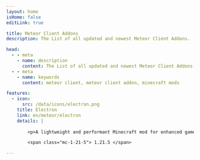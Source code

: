 ```yaml
---
layout: home
isHome: false
editLink: true

title: Meteor Client Addons
description: The List of all updated and newest Meteor Client Addons.

head:
  - - meta
    - name: description
      content: The List of all updated and newest Meteor Client Addons.
  - - meta
    - name: keywords
      content: meteor client, meteor client addon, minecraft mods

features:
  - icon:
      src: /data/icons/electron.png
    title: Electron
    link: en/meteor/electron
    details: |
      
        <p>A lightweight and performant Minecraft mod for enhanced gameplay.</p>

        <span class="mc-1-21-5"> 1.21.5 </span>

---
```

